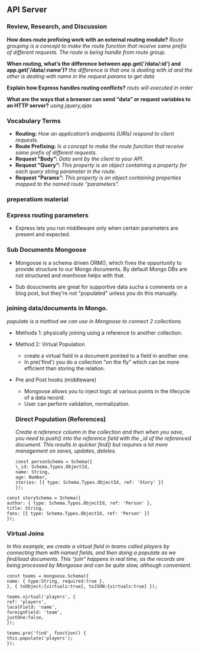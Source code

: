 ## API Server

### Review, Research, and Discussion

**How does route prefixing work with an external routing module?**
_Route grouping is a concept to make the route function that receive same prefix of different requests. The route is being handle from route group._

**When routing, what’s the difference between app.get('/data/:id') and app.get('/data/:name')?**
_the difference is that one is dealing with id and the other is dealing with name in the request params to get data_

**Explain how Express handles routing conflicts?**
_routs will executed in order_

**What are the ways that a browser can send “data” or request variables to an HTTP server?**
_using jquery,ajax_

### Vocabulary Terms

- **Routing:** _How an application’s endpoints (URIs) respond to client requests._
- **Route Prefixing:** _Is a concept to make the route function that receive same prefix of different requests._
- **Request “Body”:** _Data sent by the client to your API._
- **Request “Query”:** _This property is an object containing a property for each query string parameter in the route._
- **Request “Params”:** _This property is an object containing properties mapped to the named route “parameters”._

### preperatiom material

### Express routing parameters

- Express lets you run middleware only when certain parameters are present and expected.

### Sub Documents Mongoose

- Mongoose is a schema driven ORM(), which fives the oppurtunity to provide structure to our Mongo documents. By default Mongo DBs are not structured and monfoose helps with that.

- Sub dosucments are great for supportive data sucha s comments on a blog post, but they're not "populated" unless you do this manually.

### joining data/documents in Mongo.

_populate is a method we can use in Mongoose to connect 2 collections._

- Methods 1: physically joining using a reference to another collection.
- Method 2: Virtual Population
  - create a virtual field in a document pointed to a field in another one.
  - In pre('find') you do a collection "on the fly" which can be more efficient than storing the relation.
- Pre and Post hooks (middleware)

  - Mongoose allows you to inject logic at various points in the lifecycle of a data record.
  - User can perform validation, normalization.

  ### Direct Population (References)

  _Create a reference column in the collection and then when you save, you need to push() into the reference field with the \_id of the referenced document. This results in quicker find() but requires a lot more management on saves, updates, deletes._

  ```
  const personSchema = Schema({
  \_id: Schema.Types.ObjectId,
  name: String,
  age: Number,
  stories: [{ type: Schema.Types.ObjectId, ref: 'Story' }]
  });
  ```

```
const storySchema = Schema({
author: { type: Schema.Types.ObjectId, ref: 'Person' },
title: String,
fans: [{ type: Schema.Types.ObjectId, ref: 'Person' }]
});

```

### Virtual Joins

_In this example, we create a virtual field in teams called players by connecting them with named fields, and then doing a populate as we find/load documents. This “join” happens in real time, as the records are being processed by Mongoose and can be quite slow, although convenient._

```
const teams = mongoose.Schema({
name: { type:String, required:true },
}, { toObject:{virtuals:true}, toJSON:{virtuals:true} });

teams.virtual('players', {
ref: 'players',
localField: 'name',
foreignField: 'team',
justOne:false,
});

teams.pre('find', function() {
this.populate('players');
});

```
